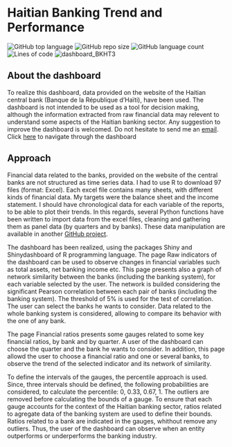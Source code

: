 Haitian Banking Trend and Performance
================
![GitHub top language](https://img.shields.io/github/languages/top/raulincadet/BanksHT_dashboard?style=plastic)
![GitHub repo size](https://img.shields.io/github/repo-size/raulincadet/BanksHT_dashboard?color=green)
![GitHub language count](https://img.shields.io/github/languages/count/raulincadet/BanksHT_dashboard?style=flat-square)
![Lines of code](https://img.shields.io/tokei/lines/github/raulincadet/BanksHT_dashboard?color=orange&style=plastic)
![dashboard_BKHT3](https://user-images.githubusercontent.com/11329136/191504232-5ae90511-3d48-4875-a1ba-60f1086ef1c6.png)

## About the dashboard

To realize this dashboard, data provided on the website of the Haitian
central bank (Banque de la République d’Haïti), have been used. The
dashboard is not intended to be used as a tool for decision making,
although the information extracted from raw financial data may relevent
to understand some aspects of the Haitian banking sector. Any suggestion
to improve the dashboard is welcomed. Do not hesitate to send me an
[email](mailto:raulin.cadet@uniq.edu.ht). Click
[here](https://cours.shinyapps.io/BanksHT_dashboard/) to navigate
through the dashboard

## Approach

Financial data related to the banks, provided on the website of the
central banks are not structured as time series data. I had to use R to
download 97 files (format: Excel). Each excel file contains many sheets,
with different kinds of financial data. My targets were the balance
sheet and the income statement. I should have chronological data for
each variable of the reports, to be able to plot their trends. In this
regards, several Python functions have been written to import data from
the excel files, cleaning and gathering them as panel data (by quarters
and by banks). These data manipulation are available in another [GitHub
project](https://github.com/raulincadet/BanksHT/).

The dashboard has been realized, using the packages Shiny and
Shinydashboard of R programming language. The page Raw indicators of the
dashboard can be used to observe changes in financial variables such as
total assets, net banking income etc. This page presents also a graph of
network similarity between the banks (including the banking system), for
each variable selected by the user. The network is builded considering
the significant Pearson correlation between each pair of banks
(including the banking system). The threshold of 5% is used for the test
of correlation. The user can select the banks he wants to consider. Data
related to the whole banking system is considered, allowing to compare
its behavior with the one of any bank.

The page Financial ratios presents some gauges related to some key
financial ratios, by bank and by quarter. A user of the dashboard can
choose the quarter and the bank he wants to consider. In addition, this
page allowd the user to choose a financial ratio and one or several
banks, to observe the trend of the selected indicator and its network of
similarity.

To define the intervals of the gauges, the percentile approach is used.
Since, three intervals should be defined, the following probabilities
are considered, to calculate the percentile: 0, 0.33, 0.67, 1. The
outliers are removed before calculating the bounds of a gauge. To ensure
that each gauge accounts for the context of the Haitian banking sector,
ratios related to agregate data of the banking system are used to define
their bounds. Ratios related to a bank are indicated in the gauges,
whithout remove any outliers. Thus, the user of the dashboard can
observe when an entity outperforms or underperforms the banking
industry.
